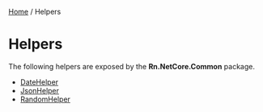 [Home](/README.md) / Helpers

# Helpers
The following helpers are exposed by the **Rn.NetCore.Common** package.

- [DateHelper](/docs/helpers/DateHelper.md)
- [JsonHelper](/docs/helpers/JsonHelper.md)
- [RandomHelper](/docs/helpers/RandomHelper.md)
